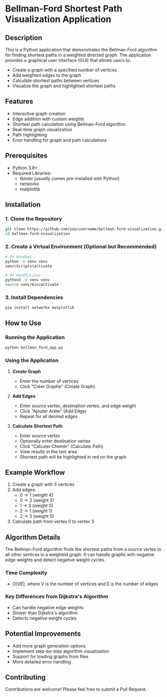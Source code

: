 # Bellman-Ford Shortest Path Visualization Application

## Description
This is a Python application that demonstrates the Bellman-Ford algorithm for finding shortest paths in a weighted directed graph. The application provides a graphical user interface (GUI) that allows users to:
- Create a graph with a specified number of vertices
- Add weighted edges to the graph
- Calculate shortest paths between vertices
- Visualize the graph and highlighted shortest paths

## Features
- Interactive graph creation
- Edge addition with custom weights
- Shortest path calculation using Bellman-Ford algorithm
- Real-time graph visualization
- Path highlighting
- Error handling for graph and path calculations

## Prerequisites
- Python 3.8+
- Required Libraries:
  - tkinter (usually comes pre-installed with Python)
  - networkx
  - matplotlib

## Installation

### 1. Clone the Repository
```bash
git clone https://github.com/yourusername/bellman-ford-visualization.git
cd bellman-ford-visualization
```

### 2. Create a Virtual Environment (Optional but Recommended)
```bash
# On Windows
python -m venv venv
venv\Scripts\activate

# On macOS/Linux
python3 -m venv venv
source venv/bin/activate
```

### 3. Install Dependencies
```bash
pip install networkx matplotlib
```

## How to Use

### Running the Application
```bash
python bellman_ford_app.py
```

### Using the Application

1. **Create Graph**
   - Enter the number of vertices
   - Click "Créer Graphe" (Create Graph)

2. **Add Edges**
   - Enter source vertex, destination vertex, and edge weight
   - Click "Ajouter Arête" (Add Edge)
   - Repeat for all desired edges

3. **Calculate Shortest Path**
   - Enter source vertex
   - Optionally enter destination vertex
   - Click "Calculer Chemin" (Calculate Path)
   - View results in the text area
   - Shortest path will be highlighted in red on the graph

## Example Workflow
1. Create a graph with 5 vertices
2. Add edges:
   - 0 -> 1 (weight 4)
   - 0 -> 2 (weight 2)
   - 1 -> 3 (weight 3)
   - 2 -> 1 (weight 1)
   - 2 -> 3 (weight 5)
3. Calculate path from vertex 0 to vertex 3

## Algorithm Details
The Bellman-Ford algorithm finds the shortest paths from a source vertex to all other vertices in a weighted graph. It can handle graphs with negative edge weights and detect negative weight cycles.

### Time Complexity
- O(VE), where V is the number of vertices and E is the number of edges

### Key Differences from Dijkstra's Algorithm
- Can handle negative edge weights
- Slower than Dijkstra's algorithm
- Detects negative weight cycles

## Potential Improvements
- Add more graph generation options
- Implement step-by-step algorithm visualization
- Support for loading graphs from files
- More detailed error handling

## Contributing
Contributions are welcome! Please feel free to submit a Pull Request.

